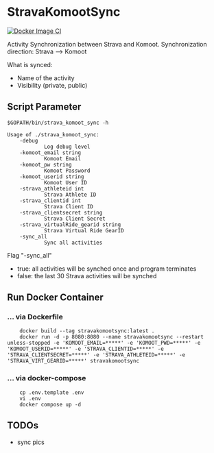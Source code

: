 # StravaKomootSync

[![Docker Image CI](https://github.com/aexel90/strava_komoot_sync/actions/workflows/docker-image.yml/badge.svg)](https://github.com/aexel90/strava_komoot_sync/actions/workflows/docker-image.yml)

Activity Synchronization between Strava and Komoot.
Synchronization direction: Strava --> Komoot

What is synced:
- Name of the activity
- Visibility (private, public)

## Script Parameter

    $GOPATH/bin/strava_komoot_sync -h

    Usage of ./strava_komoot_sync:
        -debug
    	        Log debug level
        -komoot_email string
                Komoot Email
        -komoot_pw string
                Komoot Password
        -komoot_userid string
                Komoot User ID
        -strava_athleteid int
                Strava Athlete ID
        -strava_clientid int
                Strava Client ID
        -strava_clientsecret string
                Strava Client Secret
        -strava_virtualRide_gearid string
    	        Strava Virtual Ride GearID
        -sync_all
    	        Sync all activities

Flag "-sync_all"
- true:  all activities will be synched once and program terminates
- false: the last 30 Strava activities will be synched

## Run Docker Container
### ... via Dockerfile
        docker build --tag stravakomootsync:latest .
        docker run -d -p 8080:8080 --name stravakomootsync --restart unless-stopped -e 'KOMOOT_EMAIL=*****' -e 'KOMOOT_PWD=*****' -e 'KOMOOT_USERID=*****' -e 'STRAVA_CLIENTID=*****' -e 'STRAVA_CLIENTSECRET=*****' -e 'STRAVA_ATHLETEID=*****' -e 'STRAVA_VIRT_GEARID=*****' stravakomootsync

### ... via docker-compose
        cp .env.template .env
        vi .env
        docker compose up -d

## TODOs
- sync pics
